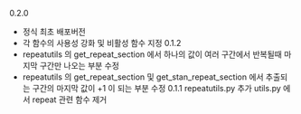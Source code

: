 0.2.0 
- 정식 최초 배포버전
- 각 함수의 사용성 강화 및 비활성 함수 지정
0.1.2
- repeatutils 의 get_repeat_section 에서 하나의 값이 여러 구간에서 반복될때 마지막 구간만 나오는 부분 수정
- repeatutils 의 get_repeat_section 및 get_stan_repeat_section 에서 추출되는 구간의 마지막 값이 +1 이 되는 부분 수정
0.1.1
repeatutils.py 추가
utils.py 에서 repeat 관련 함수 제거